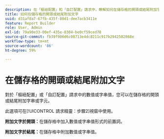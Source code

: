 ```yaml
---
description: 在「樞紐配置」和「自訂配置」請求中，瞭解如何在儲存格的開頭或結尾附加字串或字元。
title: 如何在儲存格的開頭或結尾附加文字
uuid: d31af8a7-67fb-435f-80d1-dee7acb3411e
feature: Report Builder
role: User, Admin
exl-id: 79a90e33-00ef-435e-8304-be0cf59ced78
source-git-commit: fb39f906d6c08713e4dc8211c917b2942502868e
workflow-type: tm+mt
source-wordcount: '86'
ht-degree: 59%

---
```


# 在儲存格的開頭或結尾附加文字

對於「樞紐配置」或「自訂配置」請求中的數值或字串值，您可以在儲存格的開頭或結尾附加字串或字元。

此選項可在[!UICONTROL 請求精靈：步驟2]視窗中使用。

**附加文字於開頭：**&#x200B;在儲存格中加入數值或字串值形式的前置詞。

**附加文字於結尾：**&#x200B;在儲存格中附加數值或字串值。

